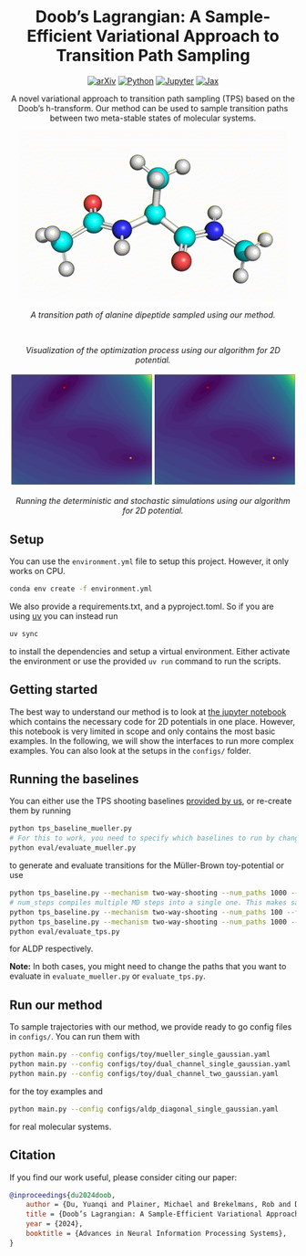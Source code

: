 <h1 align="center">Doob’s Lagrangian: A Sample-Efficient Variational Approach to Transition Path Sampling</h1>
<p align="center">
<a href="https://arxiv.org/abs/2410.07974"><img src="https://img.shields.io/badge/arXiv-b31b1b?style=for-the-badge&logo=arxiv" alt="arXiv"/></a>
<a href="https://github.com/plainerman/variational-doob"><img src="https://img.shields.io/badge/python-3670A0?style=for-the-badge&logo=python&logoColor=ffdd54" alt="Python"/></a>
<a href="https://colab.research.google.com/drive/1FcmEbec06cH4yk0t8vOIt8r1Gm-VjQZ0?usp=sharing"><img src="https://img.shields.io/badge/Colab-e37e3d.svg?style=for-the-badge&logo=googlecolab&logoColor=white" alt="Jupyter"/></a>
<a href="https://github.com/jax-ml/jax"><img src="https://img.shields.io/badge/library-JAX-5f0964?style=for-the-badge" alt="Jax"/></a>
</p>
<p align="center">
A novel variational approach to transition path sampling (TPS) based on the Doob’s h-transform. Our method can be used to sample transition paths between two meta-stable states of molecular systems.
</p>
<p align="center">
<img src="visualizations/aldp.gif" alt="Visualization of alanine dipeptide transitioning between two meta-stable states"/>
</p>
<p align="center">
<i>A transition path of alanine dipeptide sampled using our method.</i>
</p>

<p align="center">
<img src="visualizations/training-optimized.gif" alt=""/>
</p>
<p align="center">
<i>Visualization of the optimization process using our algorithm for 2D potential.</i>
</p>

<p align="center">
<img src="visualizations/simulation-optimized.gif" alt=""/>
</p>
<p align="center">
<i>Running the deterministic and stochastic simulations using our algorithm for 2D potential.</i>
</p>

## Setup

You can use the `environment.yml` file to setup this project. However, it only works on CPU.
```bash
conda env create -f environment.yml
```

We also provide a requirements.txt, and a pyproject.toml. So if you are using [uv](https://github.com/astral-sh/uv) you can instead run

```bash
uv sync
```

to install the dependencies and setup a virtual environment. Either activate the environment or use the provided `uv run` command to run the scripts.

## Getting started

The best way to understand our method is to look at [the jupyter notebook](notebooks/tps_gaussian.ipynb) which contains the necessary code for 2D potentials in one place. 
However, this notebook is very limited in scope and only contains the most basic examples. In the following, we will show the interfaces to run more complex examples. You can also look at the setups in the `configs/` folder.

## Running the baselines
You can either use the TPS shooting baselines [provided by us](https://github.com/plainerman/variational-doob/releases/tag/camera-ready), or re-create them by running

```bash
python tps_baseline_mueller.py
# For this to work, you need to specify which baselines to run by changing the all_paths variable in the script
python eval/evaluate_mueller.py
```

to generate and evaluate transitions for the Müller-Brown toy-potential or use

```bash
python tps_baseline.py --mechanism two-way-shooting --num_paths 1000 --states phi-psi
# num_steps compiles multiple MD steps into a single one. This makes sampling faster but increases startup time. Only really worth it for long running simulations
python tps_baseline.py --mechanism two-way-shooting --num_paths 100 --fixed_length 1000 --states phi-psi --num_steps 50
python tps_baseline.py --mechanism two-way-shooting --num_paths 1000 --states rmsd
python eval/evaluate_tps.py
```

for ALDP respectively. 

**Note:** In both cases, you might need to change the paths that you want to evaluate in `evaluate_mueller.py` or `evaluate_tps.py`.

## Run our method
To sample trajectories with our method, we provide ready to go config files in `configs/`. You can run them with

```bash
python main.py --config configs/toy/mueller_single_gaussian.yaml
python main.py --config configs/toy/dual_channel_single_gaussian.yaml
python main.py --config configs/toy/dual_channel_two_gaussian.yaml
```

for the toy examples and

```bash
python main.py --config configs/aldp_diagonal_single_gaussian.yaml
```

for real molecular systems.

## Citation
If you find our work useful, please consider citing our paper:

```bibtex
@inproceedings{du2024doob,
	author = {Du, Yuanqi and Plainer, Michael and Brekelmans, Rob and Duan, Chenru and No{\'e}, Frank and Gomes, Carla P. and Aspuru-Guzik, Al{\'a}n and Neklyudov, Kirill},
	title = {Doob’s Lagrangian: A Sample-Efficient Variational Approach to Transition Path Sampling},
	year = {2024},
	booktitle = {Advances in Neural Information Processing Systems},
}
```
